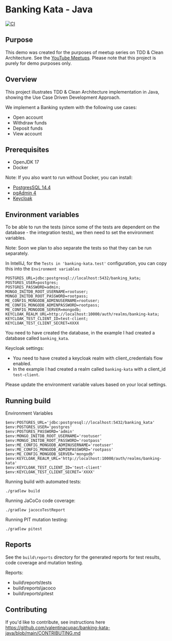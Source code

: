 # Banking Kata - Java

[![CI](https://github.com/valentinacupac/banking-kata-java/actions/workflows/ci.yaml/badge.svg)](https://github.com/valentinacupac/banking-kata-java/actions/workflows/ci.yaml)

## Purpose

This demo was created for the purposes of meetup series on TDD & Clean Architecture. See the [YouTube Meetups](https://journal.optivem.com/p/foundations-of-tdd-and-clean-architecture). Please note that this project is purely for demo purposes only.

## Overview

This project illustrates TDD & Clean Architecture implementation in Java, showing the Use Case Driven Development
Approach.

We implement a Banking system with the following use cases:

- Open account
- Withdraw funds
- Deposit funds
- View account

## Prerequisites

- OpenJDK 17
- Docker

Note: If you also want to run without Docker, you can install:
- [PostgresSQL 14.4](https://www.enterprisedb.com/downloads/postgres-postgresql-downloads)
- [pgAdmin 4](https://www.pgadmin.org/download/)
- [Keycloak](https://www.keycloak.org/docs/11.0/getting_started/)

## Environment variables

To be able to run the tests (since some of the tests are dependent on the database - the integration tests), we then need to set the environment variables.

Note: Soon we plan to also separate the tests so that they can be run separately.

In IntelliJ, for the `Tests in 'banking-kata.test'` configuration, you can copy this into the `Environment variables`

```
POSTGRES_URL=jdbc:postgresql://localhost:5432/banking_kata;
POSTGRES_USER=postgres;
POSTGRES_PASSWORD=admin;
MONGO_INITDB_ROOT_USERNAME=rootuser;
MONGO_INITDB_ROOT_PASSWORD=rootpass;
ME_CONFIG_MONGODB_ADMINUSERNAME=rootuser;
ME_CONFIG_MONGODB_ADMINPASSWORD=rootpass;
ME_CONFIG_MONGODB_SERVER=mongodb;
KEYCLOAK_REALM_URL=http://localhost:10000/auth/realms/banking-kata;
KEYCLOAK_TEST_CLIENT_ID=test-client;
KEYCLOAK_TEST_CLIENT_SECRET=XXXX
```





You need to have created the database, in the example I had created a database called `banking_kata`. 

Keycloak settings:
- You need to have created a keycloak realm with client_credentials flow enabled.
- In the example I had created a realm called `banking-kata` with a client_id `test-client`.

Please update the environment variable values based on your local settings.

## Running build

Environment Variables

```
$env:POSTGRES_URL='jdbc:postgresql://localhost:5432/banking_kata'
$env:POSTGRES_USER='postgres'
$env:POSTGRES_PASSWORD='admin'
$env:MONGO_INITDB_ROOT_USERNAME='rootuser'
$env:MONGO_INITDB_ROOT_PASSWORD='rootpass'
$env:ME_CONFIG_MONGODB_ADMINUSERNAME='rootuser'
$env:ME_CONFIG_MONGODB_ADMINPASSWORD='rootpass'
$env:ME_CONFIG_MONGODB_SERVER='mongodb'
$env:KEYCLOAK_REALM_URL='http://localhost:10000/auth/realms/banking-kata'
$env:KEYCLOAK_TEST_CLIENT_ID='test-client'
$env:KEYCLOAK_TEST_CLIENT_SECRET='XXXX'
```

Running build with automated tests:

```
./gradlew build
```

Running JaCoCo code coverage:

```
./gradlew jacocoTestReport
```

Running PIT mutation testing:

```
./gradlew pitest
```

## Reports

See the `build\reports` directory for the generated reports for test results, code coverage and mutation testing.

Reports:

- build\reports\tests
- build\reports\jacoco
- build\reports\pitest

## Contributing

If you'd like to contribute, see instructions here https://github.com/valentinacupac/banking-kata-java/blob/main/CONTRIBUTING.md
